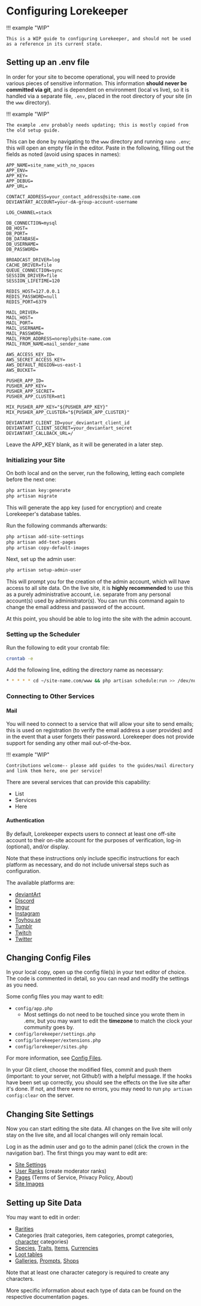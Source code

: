 # Configuring Lorekeeper

!!! example "WIP"

    This is a WIP guide to configuring Lorekeeper, and should not be used as a reference in its current state.

## Setting up an .env file

In order for your site to become operational, you will need to provide various pieces of sensitive information. This information **should never be committed via git**, and is dependent on environment (local vs live), so it is handled via a separate file, `.env`, placed in the root directory of your site (in the `www` directory).

!!! example "WIP"

    The example .env probably needs updating; this is mostly copied from the old setup guide.

This can be done by navigating to the `www` directory and running `nano .env`; this will open an empty file in the editor. Paste in the following, filling out the fields as noted (avoid using spaces in names):

```
APP_NAME=site_name_with_no_spaces
APP_ENV=
APP_KEY=
APP_DEBUG=
APP_URL=

CONTACT_ADDRESS=your_contact_address@site-name.com
DEVIANTART_ACCOUNT=your-dA-group-account-username

LOG_CHANNEL=stack

DB_CONNECTION=mysql
DB_HOST=
DB_PORT=
DB_DATABASE=
DB_USERNAME=
DB_PASSWORD=

BROADCAST_DRIVER=log
CACHE_DRIVER=file
QUEUE_CONNECTION=sync
SESSION_DRIVER=file
SESSION_LIFETIME=120

REDIS_HOST=127.0.0.1
REDIS_PASSWORD=null
REDIS_PORT=6379

MAIL_DRIVER=
MAIL_HOST=
MAIL_PORT=
MAIL_USERNAME=
MAIL_PASSWORD=
MAIL_FROM_ADDRESS=noreply@site-name.com
MAIL_FROM_NAME=mail_sender_name

AWS_ACCESS_KEY_ID=
AWS_SECRET_ACCESS_KEY=
AWS_DEFAULT_REGION=us-east-1
AWS_BUCKET=

PUSHER_APP_ID=
PUSHER_APP_KEY=
PUSHER_APP_SECRET=
PUSHER_APP_CLUSTER=mt1

MIX_PUSHER_APP_KEY="${PUSHER_APP_KEY}"
MIX_PUSHER_APP_CLUSTER="${PUSHER_APP_CLUSTER}"

DEVIANTART_CLIENT_ID=your_deviantart_client_id
DEVIANTART_CLIENT_SECRET=your_deviantart_secret
DEVIANTART_CALLBACK_URL=/
```

Leave the APP_KEY blank, as it will be generated in a later step.

### Initializing your Site

On both local and on the server, run the following, letting each complete before the next one:

```sh
php artisan key:generate 
php artisan migrate
```

This will generate the app key (used for encryption) and create Lorekeeper's database tables.

Run the following commands afterwards:

```sh
php artisan add-site-settings
php artisan add-text-pages
php artisan copy-default-images
```

Next, set up the admin user:

```sh
php artisan setup-admin-user
```

This will prompt you for the creation of the admin account, which will have access to all site data. On the live site, it is **highly recommended** to use this as a purely administrative account, i.e. separate from any personal account(s) used by administrator(s). You can run this command again to change the email address and password of the account.

At this point, you should be able to log into the site with the admin account.

### Setting up the Scheduler

Run the following to edit your crontab file:

```sh
crontab -e
```

Add the following line, editing the directory name as necessary:

```sh
* * * * * cd ~/site-name.com/www && php artisan schedule:run >> /dev/null 2>&1
```

### Connecting to Other Services

#### Mail

You will need to connect to a service that will allow your site to send emails; this is used on registration (to verify the email address a user provides) and in the event that a user forgets their password. Lorekeeper does not provide support for sending any other mail out-of-the-box.

!!! example "WIP"

    Contributions welcome-- please add guides to the guides/mail directory and link them here, one per service!

There are several services that can provide this capability:

- List
- Services
- Here

#### Authentication

By default, Lorekeeper expects users to connect at least one off-site account to their on-site account for the purposes of verification, log-in (optional), and/or display.

Note that these instructions only include specific instructions for each platform as necessary, and do not include universal steps such as configuration.

The available platforms are:

- [deviantArt](socmed/deviantart.md)
- [Discord](socmed/discord.md)
- [Imgur](socmed/imgur.md)
- [Instagram](socmed/instagram.md)
- [Toyhou.se](socmed/toyhouse.md)
- [Tumblr](socmed/tumblr.md)
- [Twitch](socmed/twitch.md)
- [Twitter](socmed/twitter.md)

## Changing Config Files

In your local copy, open up the config file(s) in your text editor of choice. The code is commented in detail, so you can read and modify the settings as you need.

Some config files you may want to edit:

- `config/app.php`
    - Most settings do not need to be touched since you wrote them in .env, but you may want to edit the **timezone** to match the clock your community goes by.
- `config/lorekeeper/settings.php`
- `config/lorekeeper/extensions.php`
- `config/lorekeeper/sites.php`

For more information, see [Config Files](../features/config-files.md).

In your Git client, choose the modified files, commit and push them (important: to your server, not Github!) with a helpful message. If the hooks have been set up correctly, you should see the effects on the live site after it's done. If not, and there were no errors, you may need to run `php artisan config:clear` on the server.

## Changing Site Settings

Now you can start editing the site data. All changes on the live site will only stay on the live site, and all local changes will only remain local.

Log in as the admin user and go to the admin panel (click the crown in the navigation bar). The first things you may want to edit are:

- [Site Settings](../features/site-settings.md)
- [User Ranks](../features/user-ranks.md) (create moderator ranks)
- [Pages](../features/site-pages.md) (Terms of Service, Privacy Policy, About)
- [Site Images](../features/site-images.md)

## Setting up Site Data

You may want to edit in order:

- [Rarities](../features/rarities.md)
- Categories (trait categories, item categories, prompt categories, [character](../features/characters.md) categories)
- [Species](../features/species.md), [Traits](../features/traits.md), [Items](../features/items.md), [Currencies](../features/currencies.md)
- [Loot tables](../features/loot-tables.md)
- [Galleries](../features/galleries.md), [Prompts](../features/prompts.md), [Shops](../features/shops.md)

Note that at least one character category is required to create any characters.

More specific information about each type of data can be found on the respective documentation pages.
